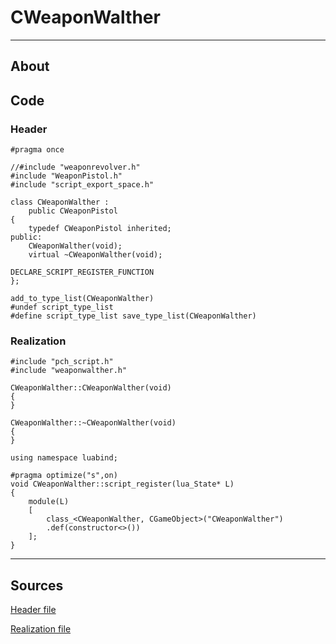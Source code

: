 # CWeaponWalther

___

## About



## Code

### Header

```C++,icon=.devicon-cplusplus-plain,filepath="src/xrGame/WeaponWalther.h"
#pragma once

//#include "weaponrevolver.h"
#include "WeaponPistol.h"
#include "script_export_space.h"

class CWeaponWalther :
	public CWeaponPistol
{
	typedef CWeaponPistol inherited;
public:
	CWeaponWalther(void);
	virtual ~CWeaponWalther(void);

DECLARE_SCRIPT_REGISTER_FUNCTION
};

add_to_type_list(CWeaponWalther)
#undef script_type_list
#define script_type_list save_type_list(CWeaponWalther)
```

### Realization

```C++,icon=.devicon-cplusplus-plain,filepath="src/xrGame/WeaponWalther.cpp"
#include "pch_script.h"
#include "weaponwalther.h"

CWeaponWalther::CWeaponWalther(void)
{
}

CWeaponWalther::~CWeaponWalther(void)
{
}

using namespace luabind;

#pragma optimize("s",on)
void CWeaponWalther::script_register(lua_State* L)
{
	module(L)
	[
		class_<CWeaponWalther, CGameObject>("CWeaponWalther")
		.def(constructor<>())
	];
}
```

___

## Sources

[Header file](https://bitbucket.org/anomalymod/xray-monolith/src/master/src/xrGame/WeaponWalther.h)

[Realization file](https://bitbucket.org/anomalymod/xray-monolith/src/master/src/xrGame/WeaponWalther.cpp)
